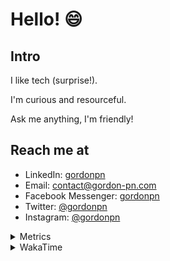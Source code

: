# Hello! 😄

## Intro

I like tech (surprise!).

I'm curious and resourceful.

Ask me anything, I'm friendly!

## Reach me at

- LinkedIn: [gordonpn](https://www.linkedin.com/in/gordonpn/)
- Email: [contact@gordon-pn.com](mailto:contact@gordon-pn.com)
- Facebook Messenger: [gordonpn](https://www.messenger.com/t/Gordonpn)
- Twitter: [@gordonpn](https://twitter.com/Gordonpn)
- Instagram: [@gordonpn](https://www.instagram.com/gordonpn/)

<details>
  <summary>Metrics</summary>

  <img align="center" src="https://github.com/gordonpn/gordonpn/blob/master/github-metrics.svg" alt="GitHub Metrics">

</details>

<details>
  <summary>WakaTime</summary>

  <!--START_SECTION:waka-->
📊 **This Week I Spent My Time On** 

```text
💬 Programming Languages: 
Java                     9 hrs 45 mins       █████████████████████░░░░   83.92 % 
XML                      35 mins             █░░░░░░░░░░░░░░░░░░░░░░░░   05.02 % 
Brazil Dependency Config 31 mins             █░░░░░░░░░░░░░░░░░░░░░░░░   04.55 % 
Ruby                     13 mins             ░░░░░░░░░░░░░░░░░░░░░░░░░   01.94 % 
Groovy                   11 mins             ░░░░░░░░░░░░░░░░░░░░░░░░░   01.65 % 

🔥 Editors: 
Intellijidea             11 hrs 37 mins      █████████████████████████   100.00 % 
```


 Last Updated on 27/01/2024 10:17:18 UTC
<!--END_SECTION:waka-->
</details>
